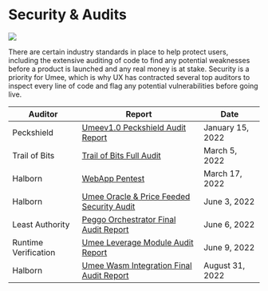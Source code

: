 # Security & Audits

![](/bg/security.png)

There are certain industry standards in place to help protect users, including the extensive auditing of code to find any potential weaknesses before a product is launched and any real money is at stake. Security is a priority for Umee, which is why UX has contracted several top auditors to inspect every line of code and flag any potential vulnerabilities before going live.

| Auditor              | Report                                                                                                                                                                                            | Date             |
| -------------------- | ------------------------------------------------------------------------------------------------------------------------------------------------------------------------------------------------- | ---------------- |
| Peckshield           | [Umeev1.0 Peckshield Audit Report](https://github.com/umee-network/docs/blob/main/docs/.vuepress/public/audits/PeckShield-Audit-Report-Umee-v1.0.pdf)                                             | January 15, 2022 |
| Trail of Bits        | [Trail of Bits Full Audit](https://github.com/umee-network/docs/blob/main/docs/.vuepress/public/audits/Trail%20of%20Bits%20Full%20Audit.pdf)                                                      | March 5, 2022    |
| Halborn              | [WebApp Pentest](https://github.com/umee-network/docs/blob/main/docs/.vuepress/public/audits/Umee_WebApp_Pentest_Report_Halborn_Final.pdf)                                                        | March 17, 2022   |
| Halborn              | [Umee Oracle & Price Feeded Security Audit](https://github.com/umee-network/docs/blob/main/docs/.vuepress/public/audits/Umee_Oracle_Price_Feeder_Cosmos_Security_Audit_Report_Halborn_Final.pdf)  | June 3, 2022     |
| Least Authority      | [Peggo Orchestrator Final Audit Report](https://github.com/umee-network/docs/blob/main/docs/.vuepress/public/audits/Least%20Authority%20-%20Umee_Peggo%20Orchestrator_Final%20Audit%20Report.pdf) | June 6, 2022     |
| Runtime Verification | [Umee Leverage Module Audit Report](https://github.com/umee-network/docs/blob/main/docs/.vuepress/public/audits/Umee%20Leverage%20Module%20Audit%20Report_RV%20Inc..pdf)                          | June 9, 2022     |
| Halborn              | [Umee Wasm Integration Final Audit Report](https://github.com/umee-network/docs/blob/main/docs/.vuepress/public/audits/UMEE_WASM_Integration_Security_Audit_Report_Halborn_Final.pdf)             | August 31, 2022  |
